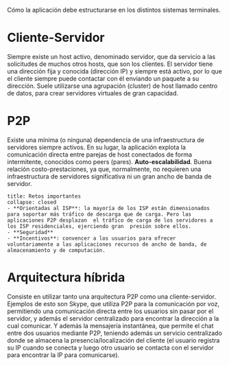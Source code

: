 Cómo la aplicación debe estructurarse en los distintos sistemas terminales.

# Cliente-Servidor
Siempre existe un host activo, denominado servidor, que da servicio a las solicitudes de muchos otros hosts, que son los clientes.
El servidor tiene una dirección fija y conocida (dirección IP) y siempre está activo, por lo que el cliente siempre puede contactar con él enviando un paquete a su dirección.
Suele utilizarse una agrupación (cluster) de host llamado centro de datos, para crear servidores virtuales de gran capacidad.

# P2P
Existe una mínima (o ninguna) dependencia de una infraestructura de servidores siempre activos. En su lugar, la aplicación explota la comunicación directa entre parejas de host conectados de forma intermitente, conocidos como peers (pares). 
**Auto-escalabilidad**. Buena relación costo-prestaciones, ya que, normalmente, no requieren una infraestructura de servidores significativa ni un gran ancho de banda de servidor.

```ad-example
title: Retos importantes
collapse: closed
- **Orientadas al ISP**: la mayoría de los ISP están dimensionados para soportar más tráfico de descarga que de carga. Pero las aplicaciones P2P desplazan	el tráfico de carga de los servidores a los ISP residenciales, ejerciendo gran	presión sobre ellos.
- **Seguridad**
- **Incentivos**: convencer a los usuarios para ofrecer voluntariamente a las aplicaciones recursos de ancho de banda, de almacenamiento y de computación.
```

# Arquitectura híbrida
Consiste en utilizar tanto una arquitectura P2P como una cliente-servidor. Ejemplos de esto son Skype, que utiliza P2P para la comunicación por voz, permitiendo una comunicación directa entre los usuarios sin pasar por el servidor, y además el servidor centralizado para encontrar la dirección a la cual comunicar. Y además la mensajería instantánea, que permite el chat entre dos usuarios mediante P2P, teniendo además un servicio centralizado donde se almacena la presencia/localización del cliente (el usuario registra su IP cuando se conecta y luego otro usuario se contacta con el servidor para encontrar la IP para comunicarse).

